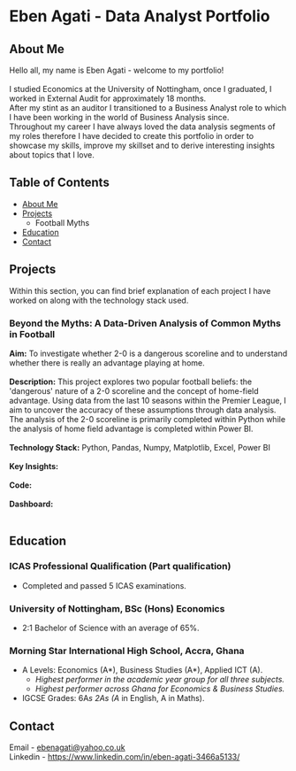 # Eben Agati - Data Analyst Portfolio
## About Me

Hello all, my name is Eben Agati - welcome to my portfolio!<br/><br/>
I studied Economics at the University of Nottingham, once I graduated, I worked in External Audit for approximately 18 months.<br/> After my stint as an auditor I transitioned to a Business Analyst role to which I have been working in the world of Business Analysis since.<br/>
Throughout my career I have always loved the data analysis segments of my roles therefore I have decided to create this portfolio in order to showcase my skills, improve my skillset and to derive interesting insights about topics that I love.

## Table of Contents
- [About Me](#About-Me)
- [Projects](#Projects)
  - Football Myths
- [Education](#Education)
- [Contact](#Contact)

## Projects
Within this section, you can find brief explanation of each project I have worked on along with the technology stack used.

### Beyond the Myths: A Data-Driven Analysis of Common Myths in Football
**Aim:** To investigate whether 2-0 is a dangerous scoreline and to understand whether there is really an advantage playing at home.<br/><br/>
**Description:** This project explores two popular football beliefs: the 'dangerous' nature of a 2-0 scoreline and the concept of home-field advantage. Using data from the last 10 seasons within the Premier League, I aim to uncover the accuracy of these assumptions through data analysis. The analysis of the 2-0 scoreline is primarily completed within Python while the analysis of home field advantage is completed within Power BI. <br/><br/>
**Technology Stack:** Python, Pandas, Numpy, Matplotlib, Excel, Power BI <br/><br/>
**Key Insights:** <br/><br/>
**Code:** <br/><br/>
**Dashboard:** <br/><br/>

## Education

### ICAS Professional Qualification (Part qualification)                                     
- Completed and passed 5 ICAS examinations.
### University of Nottingham, BSc (Hons) Economics                                           
- 2:1 Bachelor of Science with an average of 65%.
### Morning Star International High School, Accra, Ghana                                                     
- A Levels: Economics (A*), Business Studies (A*), Applied ICT (A).                                             
  - _Highest performer in the academic year group for all three subjects._
  - _Highest performer across Ghana for Economics & Business Studies._
- IGCSE Grades: 6A*s 2As (A* in English, A in Maths).                                                        


## Contact
Email - ebenagati@yahoo.co.uk<br/>
Linkedin - https://www.linkedin.com/in/eben-agati-3466a5133/
